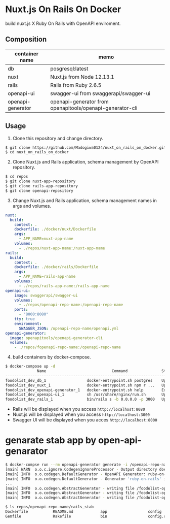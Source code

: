 # Nuxt.js On Rails On Docker

build nuxt.js X Ruby On Rails with OpenAPI enviroment.

## Composition

| container name    | memo                                                      |
|-------------------|---------------------------------------------------------- |
| db                | posgresql:latest                                          |
| nuxt              | Nuxt.js from Node 12.13.1                                 |
| rails             | Rails from Ruby 2.6.5                                     |
| openapi-ui        | swagger-ui from swaggerapi/swagger-ui                     |
| openapi-generator | openapi-generator from openapitools/openapi-generator-cli |

## Usage

1. Clone this repository and change directory.

``` sh
$ git clone https://github.com/Madogiwa0124/nuxt_on_rails_on_docker.git
$ cd nuxt_on_rails_on_docker
```

2. Clone Nuxt.js and Rails application, schema management by OpenAPI repository.

``` sh
$ cd repos
$ git clone nuxt-app-repository
$ git clone rails-app-repository
$ git clone openapi-repository
```

3. Change Nuxt.js and Rails application, schema management names in args and volumes.

``` yml
nuxt:
  build:
    context: .
    dockerfile: ./docker/nuxt/Dockerfile
    args:
      - APP_NAME=nuxt-app-name
    volumes:
      - ./repos/nuxt-app-name:/nuxt-app-name
rails:
  build:
    context: .
    dockerfile: ./docker/rails/Dockerfile
    args:
      - APP_NAME=rails-app-name
    volumes:
      - ./repos/rails-app-name:/rails-app-name
openapi-ui:
    image: swaggerapi/swagger-ui
    volumes:
      - ./repos/openapi-repo-name:/openapi-repo-name
    ports:
      - "8000:8080"
    tty: true
    environment:
      SWAGGER_JSON: /openapi-repo-name/openapi.yml
openapi-generator:
  image: openapitools/openapi-generator-cli
  volumes:
    - ./repos/fopenapi-repo-name:/openapi-repo-name
```

4. build containers by docker-compose.

``` sh
$ docker-compose up -d
              Name                             Command               State                Ports             
------------------------------------------------------------------------------------------------------------
foodolist_dev_db_1                  docker-entrypoint.sh postgres    Up       0.0.0.0:32769->5432/tcp       
foodolist_dev_nuxt_1                docker-entrypoint.sh npm r ...   Up       0.0.0.0:8080->3000/tcp        
foodolist_dev_openapi-generator_1   docker-entrypoint.sh help        Exit 0                                 
foodolist_dev_openapi-ui_1          sh /usr/share/nginx/run.sh       Up       80/tcp, 0.0.0.0:8000->8080/tcp
foodolist_dev_rails_1               bin/rails s -b 0.0.0.0 -p 3000   Up       0.0.0.0:3000->3000/tcp 
```

* Rails will be displayed when you access `http://localhost:8080`
* Nuxt.js will be displayed when you access `http://localhost:3000`
* Swagger UI will be displayed when you acces `http://localhost:8000`

# genarate stab app by open-api-genarator

``` sh
$ docker-compse run --rm openapi-generator generate -i /openapi-repo-name/openapi.yml -g ruby-on-rails -o /openapi-repo-name/rails_stab
[main] WARN  o.o.c.ignore.CodegenIgnoreProcessor - Output directory does not exist, or is inaccessible. No file (.openapi-generator-ignore) will be evaluated.
[main] INFO  o.o.codegen.DefaultGenerator - OpenAPI Generator: ruby-on-rails (server)
[main] INFO  o.o.codegen.DefaultGenerator - Generator 'ruby-on-rails' is considered stable.
...
[main] INFO  o.o.codegen.AbstractGenerator - writing file /foodolist-openapi/rails_stab/docker-entrypoint.sh
[main] INFO  o.o.codegen.AbstractGenerator - writing file /foodolist-openapi/rails_stab/.openapi-generator-ignore
[main] INFO  o.o.codegen.AbstractGenerator - writing file /foodolist-openapi/rails_stab/.openapi-generator/VERSION

$ ls repos/openapi-repo-name/rails_stab
Dockerfile           README.md            app                  config               db                   lib                  public               tmp
Gemfile              Rakefile             bin                  config.ru            docker-entrypoint.sh log                  test                 vendor
```
